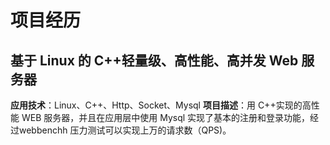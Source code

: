 # 项目经历  

## 基于 Linux 的 C++轻量级、高性能、高并发 Web 服务器  
**应用技术**：Linux、C++、Http、Socket、Mysql
**项目描述**：用 C++实现的高性能 WEB 服务器，并且在应用层中使用 Mysql 实现了基本的注册和登录功能，经过webbenchh 压力测试可以实现上万的请求数（QPS)。  


